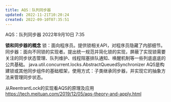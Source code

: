 ```yaml
---
title: AQS：队列同步器
updated: 2022-11-21T10:20:24
created: 2022-09-10T07:35:51
---
```


AQS：队列同步器
2022年9月10日
7:35

**锁和同步器的概念**
锁：面向程序员。提供锁相关API，对程序员隐藏了内部细节。
同步器：面向不同锁的实现者。提出统一规范并简化锁的实现，屏蔽了实现锁需要关注的同步状态管理、队列维护、线程阻塞排队通知、唤醒机制等一些列底底底的公共基础。
java.util.concurrent.locks.AbstractQueuedSynchronizer
AQS是构建锁或其他同步组件的基础框架，使用方式：子类继承同步器，并实现它的抽象方法来管理同步状态。

从ReentrantLock的实现看AQS的原理及应用 <https://tech.meituan.com/2019/12/05/aqs-theory-and-apply.html>

